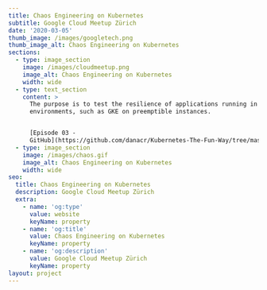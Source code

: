 ```yaml
---
title: Chaos Engineering on Kubernetes
subtitle: Google Cloud Meetup Zürich
date: '2020-03-05'
thumb_image: /images/googletech.png
thumb_image_alt: Chaos Engineering on Kubernetes
sections:
  - type: image_section
    image: /images/cloudmeetup.png
    image_alt: Chaos Engineering on Kubernetes
    width: wide
  - type: text_section
    content: >
      The purpose is to test the resilience of applications running in ephemeral
      environments, such as GKE on preemptible instances.


      [Episode 03 -
      GitHub](https://github.com/danacr/Kubernetes-The-Fun-Way/tree/master/03-chaos-engineering-on-kubernetes)
  - type: image_section
    image: /images/chaos.gif
    image_alt: Chaos Engineering on Kubernetes
    width: wide
seo:
  title: Chaos Engineering on Kubernetes
  description: Google Cloud Meetup Zürich
  extra:
    - name: 'og:type'
      value: website
      keyName: property
    - name: 'og:title'
      value: Chaos Engineering on Kubernetes
      keyName: property
    - name: 'og:description'
      value: Google Cloud Meetup Zürich
      keyName: property
layout: project
---
```


